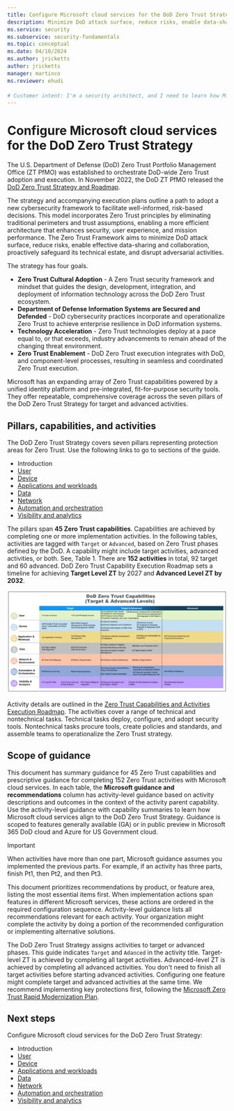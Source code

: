```yaml
---
title: Configure Microsoft cloud services for the DoD Zero Trust Strategy
description: Minimize DoD attack surface, reduce risks, enable data-sharing and collaboration, safeguard the technical estate, and disrupt adversarial activities.
ms.service: security
ms.subservice: security-fundamentals
ms.topic: conceptual
ms.date: 04/10/2024
ms.author: jricketts
author: jricketts
manager: martinco
ms.reviewer: ehudi

# Customer intent: I'm a security architect, and I need to learn how Microsoft cloud services align to the DoD Zero Trust Strategy so I can prioritize, deploy, and configure Zero Trust capabilities. My goal is to complete DoD Zero Trust activities for my organization. 
---
```


# Configure Microsoft cloud services for the DoD Zero Trust Strategy

The U.S. Department of Defense (DoD) Zero Trust Portfolio Management Office (ZT PfMO) was established to orchestrate DoD-wide Zero Trust adoption and execution. In November 2022, the DoD ZT PfMO released the [DoD Zero Trust Strategy and Roadmap](https://www.defense.gov/News/Releases/Release/Article/3225919/department-of-defense-releases-zero-trust-strategy-and-roadmap/). 

The strategy and accompanying execution plans outline a path to adopt a new cybersecurity framework to facilitate well-informed, risk-based decisions. This model incorporates Zero Trust principles by eliminating traditional perimeters and trust assumptions, enabling a more efficient architecture that enhances security, user experience, and mission performance. The Zero Trust Framework aims to minimize DoD attack surface, reduce risks, enable effective data-sharing and collaboration, proactively safeguard its technical estate, and disrupt adversarial activities.

The strategy has four goals.

* **Zero Trust Cultural Adoption** - A Zero Trust security framework and mindset that guides the design, development, integration, and deployment of information technology across the DoD Zero Trust ecosystem.
* **Department of Defense Information Systems are Secured and Defended** - DoD cybersecurity practices incorporate and operationalize Zero Trust to achieve enterprise resilience in DoD information systems.
* **Technology Acceleration** - Zero Trust technologies deploy at a pace equal to, or that exceeds, industry advancements to remain ahead of the changing threat environment.
* **Zero Trust Enablement** - DoD Zero Trust execution integrates with DoD, and component-level processes, resulting in seamless and coordinated Zero Trust execution.

Microsoft has an expanding array of Zero Trust capabilities powered by a unified identity platform and pre-integrated, fit-for-purpose security tools. They offer repeatable, comprehensive coverage across the seven pillars of the DoD Zero Trust Strategy for target and advanced activities.

## Pillars, capabilities, and activities

The DoD Zero Trust Strategy covers seven pillars representing protection areas for Zero Trust. Use the following links to go to sections of the guide. 

* Introduction
* [User](dod-zero-trust-strategy-user.md)
* [Device](dod-zero-trust-strategy-device.md)
* [Applications and workloads](dod-zero-trust-strategy-apps.md)
* [Data](dod-zero-trust-strategy-data.md)
* [Network](dod-zero-trust-strategy-network.md)
* [Automation and orchestration](dod-zero-trust-strategy-automation.md)
* [Visibility and analytics](dod-zero-trust-strategy-visibility.md)

The pillars span **45 Zero Trust capabilities**. Capabilities are achieved by completing one or more implementation activities. In the following tables, activities are tagged with `Target` or `Advanced`, based on Zero Trust phases defined by the DoD. A capability might include target activities, advanced activities, or both. See, Table 1. There are **152 activities** in total, 92 target and 60 advanced. DoD Zero Trust Capability Execution Roadmap sets a timeline for achieving **Target Level ZT** by 2027 and **Advanced Level ZT by 2032**.

   ![Table of zero trust capabilities and the seven pillars.](./media/dod-zero-trust-strategy/zero-trust-capabilities.png)

Activity details are outlined in the [Zero Trust Capabilities and Activities Execution Roadmap](https://dodcio.defense.gov/Portals/0/Documents/Library/ZTCapabilitiesActivities.pdf). The activities cover a range of technical and nontechnical tasks. Technical tasks deploy, configure, and adopt security tools. Nontechnical tasks procure tools, create policies and standards, and assemble teams to operationalize the Zero Trust strategy.

## Scope of guidance

This document has summary guidance for 45 Zero Trust capabilities and prescriptive guidance for completing 152 Zero Trust activities with Microsoft cloud services. In each table, the **Microsoft guidance and recommendations** column has activity-level guidance based on activity descriptions and outcomes in the context of the activity parent capability. Use the activity-level guidance with capability summaries to learn how Microsoft cloud services align to the DoD Zero Trust Strategy. Guidance is scoped to features generally available (GA) or in public preview in Microsoft 365 DoD cloud and Azure for US Government cloud. 

> [!IMPORTANT]
> When activities have more than one part, Microsoft guidance assumes you implemented the previous parts. For example, if an activity has three parts, finish Pt1, then Pt2, and then Pt3.

This document prioritizes recommendations by product, or feature area, listing the most essential items first. When implementation actions span features in different Microsoft services, these actions are ordered in the required configuration sequence. Activity-level guidance lists all recommendations relevant for each activity. Your organization might complete the activity by doing a portion of the recommended configuration or implementing alternative solutions.

The DoD Zero Trust Strategy assigns activities to target or advanced phases. This guide indicates `Target` and `Adanced` in the activity title. Target-level ZT is achieved by completing all target activities. Advanced-level ZT is achieved by completing all advanced activities. You don't need to finish all target activities before starting advanced activities. Configuring one feature might complete target and advanced activities at the same time. We recommend implementing key protections first, following the [Microsoft Zero Trust Rapid Modernization Plan](/security/zero-trust/zero-trust-ramp-overview).

## Next steps

Configure Microsoft cloud services for the DoD Zero Trust Strategy:

* Introduction
* [User](dod-zero-trust-strategy-user.md)
* [Device](dod-zero-trust-strategy-device.md)
* [Applications and workloads](dod-zero-trust-strategy-apps.md)
* [Data](dod-zero-trust-strategy-data.md)
* [Network](dod-zero-trust-strategy-network.md)
* [Automation and orchestration](dod-zero-trust-strategy-automation.md)
* [Visibility and analytics](dod-zero-trust-strategy-visibility.md)
